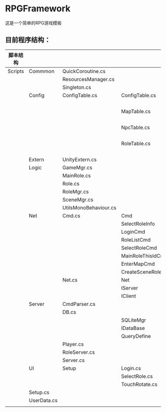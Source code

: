 # RPGFramework
这是一个简单的RPG游戏模板
## 目前程序结构：

| 脚本结构 |  |  |  |  |
| ---- | ---- | ---- | ---- | ---- |
| Scripts  | Commmon | QuickCoroutine.cs |||
|  |  | ResourcesManager.cs |||
|  |  | Singleton.cs |||
|  | Config | ConfigTable.cs | ConfigTable.cs |ConfigTable|
|  |  |  |  | TableDatabase  |
|  |  |  | MapTable.cs | MapTable |
|  |  |  |  | MapDatabase |
|  |  |  | NpcTable.cs | NpcTable |
|  |  |  |  | NpcDatabase |
|  |  |  | RoleTable.cs | RoleTable |
|  |  |  |  | RoleDatabase |
|  | Extern | UnityExtern.cs |||
|  | Logic | GameMgr.cs |||
|  |  | MainRole.cs |||
|  |  | Role.cs |||
|  |  | RoleMgr.cs |||
|  |  | SceneMgr.cs |||
|  |  | UtilsMonoBehaviour.cs |||
|  | Net | Cmd.cs |Cmd||
|  |  ||SelectRoleInfo||
|  |  ||LoginCmd||
|  |  ||RoleListCmd||
|  |  ||SelectRoleCmd||
|  |  ||MainRoleThisIdCmd||
|  |  ||EnterMapCmd||
|  |  ||CreateSceneRole||
|  |  | Net.cs |Net||
|  |  ||IServer||
|  |  ||IClient||
|  | Server | CmdParser.cs |||
|  |  | DB.cs |||
|  |  ||SQLiteMgr||
|  |  ||IDataBase||
|  |  ||QueryDefine||
|  |  | Player.cs |||
|  |  | RoleServer.cs |||
|  |  | Server.cs |||
|  | UI | Setup | Login.cs ||
|  |  || SelectRole.cs ||
|  |  || TouchRotate.cs ||
|  | Setup.cs ||||
|  | UserData.cs ||||
|  |  ||||